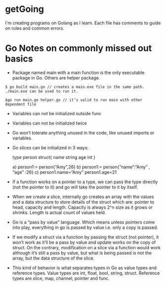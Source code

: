 # getGoing

I'm creating programs on Golang as I learn.
Each file has comments to guide on rules and common errors.


# Go Notes on commonly missed out basics

- Package named main with a main function is the only executable package in Go. Others are helper package.
```
$ go build main.go // creates a main.exe file in the same path.  ./main.exe can be used to run it.

$go run main.go helper.go // it’s valid to run main with other dependent file
```
- Variables can not be initialized outside func

- Variables can not be initialized twice

- Go won’t tolerate anything unused in the code, like unused imports or variables.

 - Go slices can be initialized in 3 ways:

	type person struct{
		name string
		age int
	}

     a)  person1:= person{“Amy”,26}
    b)  person1:= person{“name”:“Amy” , “age” :26}
    c)  person1.name=”Amy”
        person1.age=21

- If a function works on a pointer to a type, we can pass the type directly (not the pointer to it) and go will take the pointer to it by itself. 

- When we create a slice, internally go creates an array with the values and a data structure to store details of the struct which are: pointer to head, capacity and length. Capacity is always 2^n size as it grows or shrinks. Length is actual count of values held.

- Go is a “pass by value” language. Which means unless pointers come into play, everything in go is passed by value i.e. only a copy is passed.

- If we modify a struct via a function by passing the struct (not pointer), it won’t work as it’ll be a pass by value and update works on the copy of struct. On the contrary, modification on a slice via a function would work although it’s still a pass by value, but what is being passed is not the array, but the data structure of the slice.

- This kind of behavior is what separates types in Go as value types and reference types. Value types are int, float, bool, string, struct. Reference types are slice, map, channel, pointer and func.



